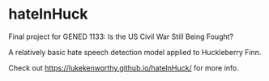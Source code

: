 # hateInHuck

Final project for GENED 1133: Is the US Civil War Still Being Fought?

A relatively basic hate speech detection model applied to Huckleberry Finn. 

Check out https://lukekenworthy.github.io/hateInHuck/ for more info.
